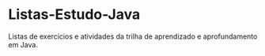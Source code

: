 # Listas-Estudo-Java
Listas de exercícios e atividades da trilha de aprendizado e aprofundamento em Java.
